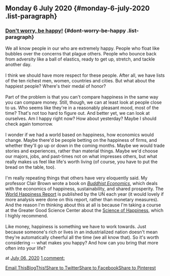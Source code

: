 ## Monday 6 July 2020 {#monday-6-july-2020 .list-paragraph}

### [Don\'t worry, be happy!](https://www.rohanprasad.org/2020/07/happiness.html)  {#dont-worry-be-happy .list-paragraph}

We all know people in our who are extremely happy. People who float like
bubbles over the concerns that plague others. People who bounce back
from adversity like a ball of elastics, ready to get up, stretch, and
tackle another day.\
\
I think we should have more respect for these people. After all, we have
lists of the ten richest men, women, countries and cities. But what
about the happiest people? Where\'s their medal of honor?\
\
Part of the problem is that you can\'t compare happiness in the same way
you can compare money. Still, though, we can at least look at people
close to us. Who seems like they\'re in a reasonably pleasant mood, most
of the time? That\'s not too hard to figure out. And better yet, we can
look at ourselves. Am I happy right now? How about yesterday? Maybe I
should check again tomorrow.\
\
I wonder if we had a world based on happiness, how economics would
change. Maybe there\'d be people betting on the happiness of firms, and
whether they\'ll go up or down in the coming months. Maybe we would
trade stories and experiences, rather than material things. Maybe we\'d
choose our majors, jobs, and past-times not on what impresses others,
but what really makes us feel like life\'s worth living (of course, you
have to put the bread on the table, too).\
\
I\'m really repeating things that others have very eloquently said. My
professor Clair Brown wrote a book on [*Buddhist
Economics*](https://buddhisteconomics.net/), which deals with the
economics of happiness, sustainability, and shared prosperity. The
[World Happiness
Report](https://en.wikipedia.org/wiki/World_Happiness_Report) is
published by the UN each year (it would lovely if more analysis were
done on this report, rather than monetary measures). And the reason I\'m
thinking about this at all is because I\'m taking a course at the
Greater Good Science Center about the [Science of
Happiness](https://www.edx.org/course/the-science-of-happiness-3), which
I highly recommend.\
\
Like money, happiness is something we have to work towards. Just because
someone\'s rich or lives in an industrialized nation doesn\'t mean
they\'re automatically cheerful all the time (we all know that). So
it\'s worth considering \-- what makes you happy? And how can you bring
that more often into your life?

at [July 06, 2020](https://www.rohanprasad.org/2020/07/happiness.html)
[1
comment:](https://www.rohanprasad.org/2020/07/happiness.html#comment-form)

[Email
This](https://www.blogger.com/share-post.g?blogID=597296393545314941&postID=1322705134151476135&target=email)[BlogThis!](https://www.blogger.com/share-post.g?blogID=597296393545314941&postID=1322705134151476135&target=blog)[Share
to
Twitter](https://www.blogger.com/share-post.g?blogID=597296393545314941&postID=1322705134151476135&target=twitter)[Share
to
Facebook](https://www.blogger.com/share-post.g?blogID=597296393545314941&postID=1322705134151476135&target=facebook)[Share
to
Pinterest](https://www.blogger.com/share-post.g?blogID=597296393545314941&postID=1322705134151476135&target=pinterest)

